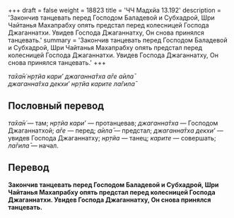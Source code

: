 +++
draft = false
weight = 18823
title = 'ЧЧ Мадхйа 13.192'
description = 'Закончив танцевать перед Господом Баладевой и Субхадрой, Шри Чайтанья Махапрабху опять предстал перед колесницей Господа Джаганнатхи. Увидев Господа Джаганнатху, Он снова принялся танцевать.'
summary = 'Закончив танцевать перед Господом Баладевой и Субхадрой, Шри Чайтанья Махапрабху опять предстал перед колесницей Господа Джаганнатхи. Увидев Господа Джаганнатху, Он снова принялся танцевать.'
+++

_та̄ха̄н̇ нр̣тйа кари’ джаганна̄тха а̄ге а̄ила̄  
джаганна̄тха декхи’ нр̣тйа карите ла̄гила̄_

## Пословный перевод

_та̄ха̄н̇_ — там; _нр̣тйа_ _кари’_ — протанцевав; _джаганна̄тха_ — Господом Джаганнатхой; _а̄ге_ — перед; _а̄ила̄_ — предстал; _джаганна̄тха_ _декхи’_ — увидев Господа Джаганнатху; _нр̣тйа_ — танец; _карите_ — совершать; _ла̄гила̄_ — начал.

## Перевод

**Закончив танцевать перед Господом Баладевой и Субхадрой, Шри Чайтанья Махапрабху опять предстал перед колесницей Господа Джаганнатхи. Увидев Господа Джаганнатху, Он снова принялся танцевать.**
